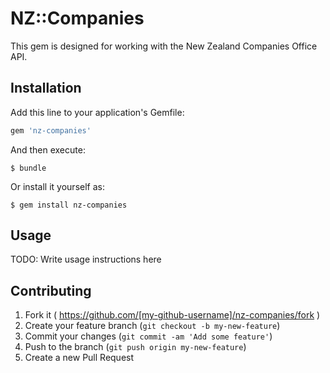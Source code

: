 # NZ::Companies

This gem is designed for working with the New Zealand Companies Office
API.

## Installation

Add this line to your application's Gemfile:

```ruby
gem 'nz-companies'
```

And then execute:

    $ bundle

Or install it yourself as:

    $ gem install nz-companies

## Usage

TODO: Write usage instructions here

## Contributing

1. Fork it ( https://github.com/[my-github-username]/nz-companies/fork )
2. Create your feature branch (`git checkout -b my-new-feature`)
3. Commit your changes (`git commit -am 'Add some feature'`)
4. Push to the branch (`git push origin my-new-feature`)
5. Create a new Pull Request
